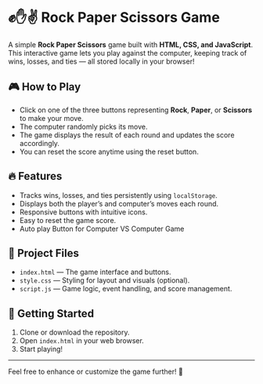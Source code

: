 # ✊✋✌️ Rock Paper Scissors Game

A simple **Rock Paper Scissors** game built with **HTML, CSS, and JavaScript**. This interactive game lets you play against the computer, keeping track of wins, losses, and ties — all stored locally in your browser!

## 🎮 How to Play

- Click on one of the three buttons representing **Rock**, **Paper**, or **Scissors** to make your move.
- The computer randomly picks its move.
- The game displays the result of each round and updates the score accordingly.
- You can reset the score anytime using the reset button.

## 🔥 Features

- Tracks wins, losses, and ties persistently using `localStorage`.
- Displays both the player’s and computer’s moves each round.
- Responsive buttons with intuitive icons.
- Easy to reset the game score.
- Auto play Button for Computer VS Computer Game
## 📁 Project Files

- `index.html` — The game interface and buttons.
- `style.css` — Styling for layout and visuals (optional).
- `script.js` — Game logic, event handling, and score management.

## 🚀 Getting Started

1. Clone or download the repository.
2. Open `index.html` in your web browser.
3. Start playing!

---

Feel free to enhance or customize the game further! 🎉
